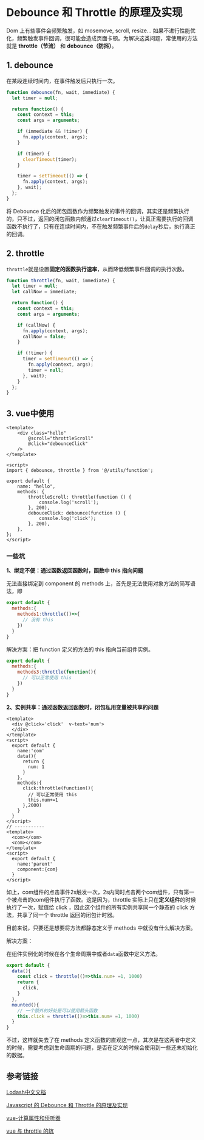 # Debounce 和 Throttle 的原理及实现

Dom 上有些事件会频繁触发，如 mosemove, scroll, resize... 如果不进行性能优化，频繁触发事件回调，很可能会造成页面卡顿。为解决这类问题，常使用的方法就是 **throttle（节流）** 和 **debounce（防抖）**。 

## 1. debounce

在某段连续时间内，在事件触发后只执行一次。

```javascript
function debounce(fn, wait, immediate) {
  let timer = null;

  return function() {
    const context = this;
    const args = arguments;

    if (immediate && !timer) {
      fn.apply(context, args);
    }

    if (timer) {
      clearTimeout(timer);
    }

    timer = setTimeout(() => {
      fn.apply(context, args);
    }, wait);
  };
}
```

将 Debounce 化后的闭包函数作为频繁触发的事件的回调，其实还是频繁执行的，只不过，返回的闭包函数内部通过`clearTimeout()`，让真正需要执行的回调函数不执行了，只有在连续时间内，不在触发频繁事件后的`delay`秒后，执行真正的回调。

## 2. throttle

`throttle`就是设置**固定的函数执行速率**，从而降低频繁事件回调的执行次数。

```javascript
function throttle(fn, wait, immediate) {
  let timer = null;
  let callNow = immediate;

  return function() {
    const context = this;
    const args = arguments;

    if (callNow) {
      fn.apply(context, args);
      callNow = false;
    }

    if (!timer) {
      timer = setTimeout(() => {
        fn.apply(context, args);
        timer = null;
      }, wait);
    }
  };
}
```

## 3. vue中使用

```vue
<template>
	<div class="hello"
		@scroll="throttleScroll"
		@click="debounceClick"
	/>
</template>

<script>
import { debounce, throttle } from '@/utils/function';

export default {
    name: "hello",
    methods: {
        throttleScroll: throttle(function () {
            console.log('scroll');
        }, 200),
        debouceClick: debounce(function () {
            console.log('click');
        }, 200),
    },
};
</script>
```

### 一些坑

**1、绑定不便：通过函数返回函数时，函数中 this 指向问题**

无法直接绑定到 component 的 methods 上，首先是无法使用对象方法的简写语法，即

```javascript
export default {
  methods:{
    methods1:throttle(()=>{
      // 没有 this 
  	})
  }
}
```

解决方案：把 function 定义的方法的 this 指向当前组件实例。

```javascript
export default {
  methods:{
    methods3:throttle(function(){
      // 可以正常使用 this
    })
  }
}
```

**2、实例共享：通过函数返回函数时，闭包私用变量被共享的问题**

```vue
<template>
  <div @click='click'  v-text='num'>
  </div>
</template>
<script>
  export default {
    name:'com'
    data(){
      return {
        num: 1
      }
  	},
    methods:{
      click:throttle(function(){
        // 可以正常使用 this
        this.num+=1
      },2000)
  	}
  }
</script>
// -----------
<template>
  <com></com>  
  <com></com>
</template>
<script>
  export default {
    name:'parent'
    component:{com}
  }
</script>
```

如上，com组件的点击事件2s触发一次，2s内同时点击两个com组件，只有第一个被点击的com组件执行了函数。这是因为，throttle 实际上只在**定义组件**的时候执行了一次，赋值给 click ，因此这个组件的所有实例共享同一个静态的 click 方法，共享了同一个 throttle 返回的闭包计时器。

目前来说，只要还是想要将方法都静态定义于 methods 中就没有什么解决方案。

解决方案：

在组件实例化的时候在各个生命周期中或者`data`函数中定义方法。

```javascript
export default {
  data(){
    const click = throttle(()=>this.num+ =1, 1000)
    return {
      click,
    }
  },
  mounted(){
    // 一个额外的好处是可以使用箭头函数 
   	this.click = throttle(()=>this.num+ =1, 1000) 
  }
}
```

不过，这样就失去了在 methods 定义函数的直观这一点，其次是在这两者中定义的时候，需要考虑到生命周期的问题，是否在定义的时候会使用到一些还未初始化的数据。



## 参考链接

[Lodash中文文档](<https://www.html.cn/doc/lodash/#_debouncefunc-wait0-options>)

[Javascript 的 Debounce 和 Throttle 的原理及实现](https://github.com/lishengzxc/bblog/issues/7#)

[vue-计算属性和侦听器](<https://cn.vuejs.org/v2/guide/computed.html>)

[vue 与 throttle 的坑](http://fszer.github.io/2018/01/21/vue与throltte的坑/)


